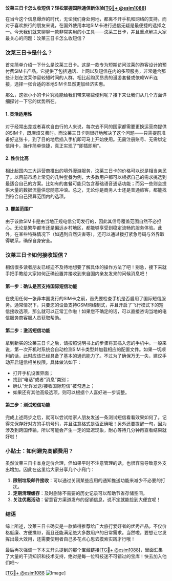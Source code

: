 **汶莱三日卡怎么收短信？轻松掌握国际通信新体验[[TG💪+ @esim1088](https://t.me/s/esim1088)]**

在当今这个信息爆炸的时代，无论我们身处何地，都离不开手机和网络的支持。而对于喜欢旅行的朋友来说，在国外使用本地SIM卡进行通信无疑是最便捷的选择之一。今天我们就来聊聊一款非常实用的小工具——汶莱三日卡，并且重点解决大家最关心的问题：汶莱三日卡怎么收短信？

### 汶莱三日卡是什么？
首先简单介绍一下什么是汶莱三日卡。这是一款专为短期访问汶莱的游客设计的预付费SIM卡产品。它提供了包括通话、上网以及短信在内的多项服务，非常适合那些计划在汶莱停留较短时间的人群。相比起购买昂贵的漫游套餐或依赖WiFi连接，选择一张合适的本地SIM卡显然更加经济实惠。

那么，这张小小的卡片究竟能给我们带来哪些便利呢？接下来让我们从几个方面详细探讨一下它的优势所在。

#### 1. 灵活适用性
对于经常出差或者喜欢自由行的人来说，每次去不同的国家都需要更换运营商提供的SIM卡，既麻烦又费时。而汶莱三日卡则很好地解决了这个问题——只需提前准备好这张卡，到了目的地后插入手机即可马上开始使用。无需注册账号、无需绑定信用卡，操作简单快捷，真正实现了“即插即用”。

#### 2. 性价比高
相比起国内三大运营商推出的境外漫游服务，汶莱三日卡的价格可以说是相当亲民了。以目前市场上常见的几种套餐为例，大多数用户都可以根据自己的需求挑选到最适合自己的方案。比如有的套餐可能只包含基础语音通话功能；而另一些则会提供大量的数据流量供您随意冲浪。总之，无论你是商务人士还是普通旅客，都能找到符合自己预算范围内的选项。

#### 3. 覆盖范围广
由于该款SIM卡是由当地正规电信公司发行的，因此其信号覆盖范围自然不必担心。无论是繁华都市还是偏远乡村地区，都能够享受到稳定流畅的服务体验。此外，在某些特殊情况下（如遇到自然灾害等），还可以通过拨打紧急号码与外界取得联系，确保自身安全。

### 汶莱三日卡如何接收短信？
相信很多读者朋友已经迫不及待地想要了解具体的操作方法了吧！别急，接下来就手把手教给大家如何正确设置并接收到来自国内亲友发来的问候消息吧！

#### 第一步：确认是否支持国际短信功能
在使用任何一张非本国发行的SIM卡之前，首先要检查手机是否启用了国际短信服务。通常情况下，只要您的设备支持GSM网络制式，并且开启了飞行模式下的短信接收选项，那么就可以正常工作啦！如果您不确定的话，可以直接咨询当地的电信服务商客服人员获取帮助。

#### 第二步：激活短信功能
拿到新买的汶莱三日卡之后，请按照说明书上的步骤将其插入您的手机中。一般来说，第一次开机时系统会自动检测SIM卡类型并加载相应的配置文件。如果一切顺利的话，此时应该已经具备了基本的通讯能力了。不过为了确保万无一失，建议手动开启短信相关权限。具体做法如下：

- 打开手机设置界面；
- 找到“电话”或者“消息”类别；
- 确认“允许发送/接收国际短信”被勾选上；
- 如果还有其他高级选项，则可以根据个人喜好进一步调整。

#### 第三步：测试短信功能
完成上述两步之后，就可以尝试给家人朋友发送一条测试短信看看效果如何了。记得先保存好对方的手机号码，并且注意格式是否正确哦！另外还要提醒一句，因为涉及到跨国传输，所以可能会产生一定的延迟现象，耐心等待几分钟再查看结果就好啦！

### 小贴士：如何避免高额费用？
虽然汶莱三日卡本身定价合理，但如果平时不注意管理的话，也很容易导致意外支出增加。因此在这里给大家分享几个小窍门：
1. **限制垃圾邮件接收**：可以通过关闭某些应用的通知推送功能来减少不必要的打扰。
2. **定期清理缓存**：及时删除不需要的历史记录可以帮助节省存储空间。
3. **关注优惠活动**：留意官方渠道发布的促销信息，说不定就能捡到大便宜呢！

### 结语
综上所述，汶莱三日卡确实是一款值得推荐给广大旅行爱好者的优秀产品。不仅价格低廉、方便携带，而且还能满足绝大多数用户的日常需求。当然啦，要想让它发挥出最大效用，还需要使用者自己多花点心思去摸索实践才行哦！

最后再次强调一下本文开头提到的那个宝藏链接[[TG💪+ @esim1088](https://t.me/s/esim1088)]，里面汇集了大量的干货知识和技术支持，绝对是每一位科技迷不可错过的宝库！快去加入他们吧～

[[TG💪+ @esim1088](https://t.me/s/esim1088) ![Image](https://i.postimg.cc/4NQfJmqS/Snipaste-2025-05-13-00-14-12.png)]